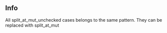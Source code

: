 ## Info

All split_at_mut_unchecked cases belongs to the same pattern.
They can be replaced with split_at_mut
